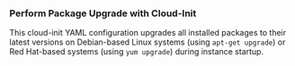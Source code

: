 ### Perform Package Upgrade with Cloud-Init

This cloud-init YAML configuration upgrades all installed packages to their latest versions on Debian-based Linux systems (using `apt-get upgrade`) or Red Hat-based systems (using `yum upgrade`) during instance startup.